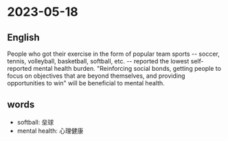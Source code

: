 # 2023-05-18

## English
People who got their exercise in the form
of popular team sports -- soccer, tennis,
volleyball, basketball, softball, etc. --
reported the lowest self-reported mental
health burden. "Reinforcing social bonds,
getting people to focus on objectives that
are beyond themselves, and providing
opportunities to win" will be beneficial to
mental health.


## words
* softball: 垒球
* mental health: 心理健康
